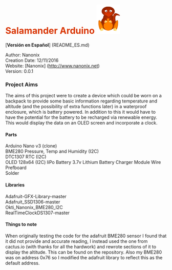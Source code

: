 # <span style="color:#D93600">Salamander Arduino</span> ![IMAGE](salamander.png)

[**Versión en Español**] (README_ES.md)

Author:             Nanonix  
Creation Date:      12/11/2016  
Website:            [Nanonix] (http://www.nanonix.net)  
Version:            0.0.1

### Project Aims

The aims of this project were to create a device which could be worn on a backpack to provide some basic information regarding temperature and altitude (and the possibility of extra functions later) in a waterproof enclosure, which is battery powered. In addition to this it would have to have the potential for the battery to be recharged via renewable energy. This would display the data on an OLED screen and incorporate a clock.

#### Parts

Arduino Nano v3 (clone)  
BME280 Pressure, Temp and Humidity (I2C)  
DTC1307 RTC (I2C)  
OLED 128x64 (I2C)
liPo Battery 3.7v
Lithium Battery Charger Module
Wire  
Prefboard  
Solder  

#### Libraries

Adafruit-GFX-Library-master  
Adafruit_SSD1306-master   	
Okti_Nanonix_BME280_I2C  
RealTimeClockDS1307-master  

#### Things to note

When originally testing the code for the adafruit BME280 sensor I found that it did not provide and accurate reading, I instead used the one from cactus.io (with thanks for all the hardwork) and rewrote sections of it to display the altitude. This can be found on the repository. Also my BME280 was on address 0x76 so I modified the adafruit library to reflect this as the default address.
